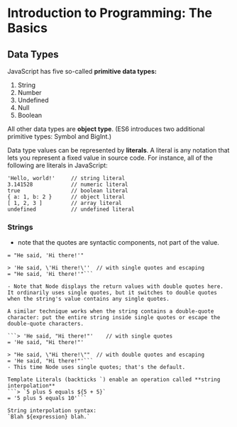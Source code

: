 # Introduction to Programming: The Basics

## Data Types

JavaScript has five so-called **primitive data types:**

1. String
2. Number
3. Undefined
4. Null
5. Boolean

All other data types are **object type**. (ES6 introduces two additional primitive types: Symbol and BigInt.)

Data type values can be represented by **literals**. A literal is any notation that lets you represent a fixed value in source code. For instance, all of the following are literals in JavaScript:

    'Hello, world!'     // string literal
    3.141528            // numeric literal
    true                // boolean literal
    { a: 1, b: 2 }      // object literal
    [ 1, 2, 3 ]         // array literal
    undefined           // undefined literal

### Strings
- note that the quotes are syntactic components, not part of the value.

```> "He said, 'Hi there!'"    // with double quotes
= "He said, 'Hi there!'"

> 'He said, \'Hi there!\''  // with single quotes and escaping
= "He said, 'Hi there!'"```

- Note that Node displays the return values with double quotes here. It ordinarily uses single quotes, but it switches to double quotes when the string's value contains any single quotes.

A similar technique works when the string contains a double-quote character: put the entire string inside single quotes or escape the double-quote characters.

```> 'He said, "Hi there!"'    // with single quotes
= 'He said, "Hi there!"'

> "He said, \"Hi there!\""  // with double quotes and escaping
= 'He said, "Hi there!"'```
- This time Node uses single quotes; that's the default.

Template Literals (backticks `) enable an operation called **string interpolation**
```> `5 plus 5 equals ${5 + 5}`
= '5 plus 5 equals 10'```

String interpolation syntax:
`Blah ${expression} blah.`